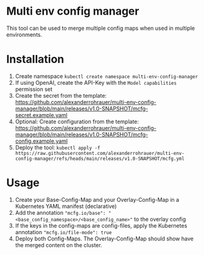 # Multi env config manager

This tool can be used to merge multiple config maps when used in multiple environments.

# Installation
1. Create namespace `kubectl create namespace multi-env-config-manager`
2. If using OpenAI, create the API-Key with the `Model capabilities` permission set
3. Create the secret from the template: https://github.com/alexanderrohrauer/multi-env-config-manager/blob/main/releases/v1.0-SNAPSHOT/mcfg-secret.example.yaml
4. Optional: Create configuration from the template: https://github.com/alexanderrohrauer/multi-env-config-manager/blob/main/releases/v1.0-SNAPSHOT/mcfg-config.example.yaml
5. Deploy the tool: `kubectl apply -f https://raw.githubusercontent.com/alexanderrohrauer/multi-env-config-manager/refs/heads/main/releases/v1.0-SNAPSHOT/mcfg.yml`

# Usage
1. Create your Base-Config-Map and your Overlay-Config-Map in a Kubernetes YAML manifest (declarative)
2. Add the annotation `"mcfg.io/base": "<base_config_namespace>/<base_config_name>"` to the overlay config
3. If the keys in the config-maps are config-files, apply the Kubernetes annotation `"mcfg.io/file-mode": true`
4. Deploy both Config-Maps. The Overlay-Config-Map should show have the merged content on the cluster.
